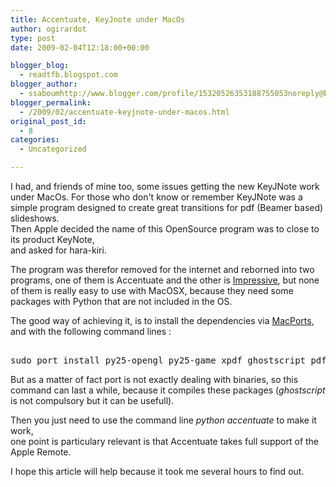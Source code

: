 ```yaml
---
title: Accentuate, KeyJnote under MacOs
author: ogirardot
type: post
date: 2009-02-04T12:18:00+00:00

blogger_blog:
  - readtfb.blogspot.com
blogger_author:
  - ssaboumhttp://www.blogger.com/profile/15320526353188755053noreply@blogger.com
blogger_permalink:
  - /2009/02/accentuate-keyjnote-under-macos.html
original_post_id:
  - 8
categories:
  - Uncategorized

---
```

<!--more-->
I had, and friends of mine too, some issues getting the new KeyJNote work under MacOs. For those who don't know or remember KeyJNote was a simple program designed to create great transitions for pdf (Beamer based) slideshows.  
Then Apple decided the name of this OpenSource program was to close to its product KeyNote,  
and asked for hara-kiri.

The program was therefor removed for the internet and reborned into two programs, one of them is Accentuate and the other is [Impressive][1], but none of them is really easy to use with MacOSX, because they need some packages with Python that are not included in the OS.

The good way of achieving it, is to install the dependencies via [MacPorts][2], and with the following command lines :

<pre><br />sudo port install py25-opengl py25-game xpdf ghostscript pdftk<br /></pre>

But as a matter of fact port is not exactly dealing with binaries, so this command can last a while, because it compiles these packages (<span style="font-style:italic;">ghostscript</span> is not compulsory but it can be usefull).

Then you just need to use the command line <span style="font-style:italic;">python</span> <span style="font-style:italic;">accentuate</span> <span style="font-style:italic;"></span> to make it work,  
one point is particulary relevant is that Accentuate takes full support of the Apple Remote.

I hope this article will help because it took me several hours to find out.

 [1]: http://www.google.com/url?sa=t&source=web&ct=res&cd=4&url=http%3A%2F%2Fwww.silvyn.net%2Fblog%2Findex.php%3Fpost%2F2008%2F12%2F08%2FkeyJnote-change-de-nom-pour-Impressive&ei=JKWJSajsLomR_gb_vf3QBw&usg=AFQjCNEXgDrjZoqh4PfcCDCR6m8ShhLptg&sig2=HLzEgHjMbhCJb8zJHwQLdw
 [2]: http://www.macports.org/